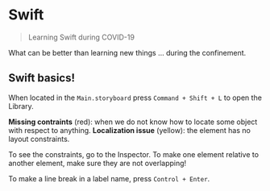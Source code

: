 # Swift
> Learning Swift during COVID-19

What can be better than learning new things ... during the confinement.

## Swift basics!

When located in the `Main.storyboard` press `Command + Shift + L` to open the Library.

**Missing contraints** (red): when we do not know how to locate some object with respect to anything.
**Localization issue** (yellow): the element has no layout constraints.

To see the constraints, go to the Inspector.
To make one element relative to another element, make sure they are not overlapping!

To make a line break in a label name, press `Control + Enter`.


